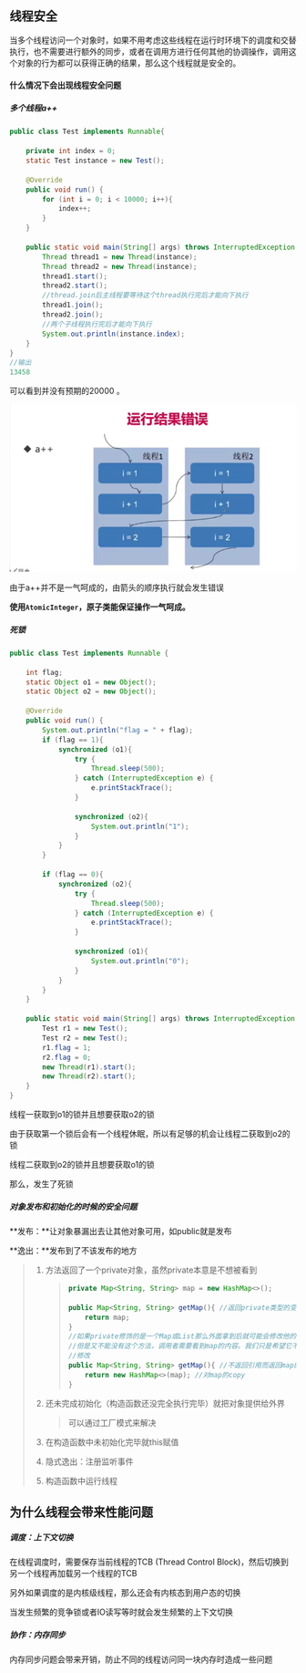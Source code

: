 ## 线程安全

当多个线程访问一个对象时，如果不用考虑这些线程在运行时环境下的调度和交替执行，也不需要进行额外的同步，或者在调用方进行任何其他的协调操作，调用这个对象的行为都可以获得正确的结果，那么这个线程就是安全的。

#### 什么情况下会出现线程安全问题

##### 多个线程a++

```java
public class Test implements Runnable{

    private int index = 0;
    static Test instance = new Test();

    @Override
    public void run() {
        for (int i = 0; i < 10000; i++){
            index++;
        }
    }

    public static void main(String[] args) throws InterruptedException {
        Thread thread1 = new Thread(instance);
        Thread thread2 = new Thread(instance);
        thread1.start();
        thread2.start();
        //thread.join后主线程要等待这个thread执行完后才能向下执行
        thread1.join();
        thread2.join();
        //两个子线程执行完后才能向下执行
        System.out.println(instance.index);
    }
}
//输出
13458
```

可以看到并没有预期的20000 。

![image-20200420144200808](图片/image-20200420144200808.png)

由于a++并不是一气呵成的，由箭头的顺序执行就会发生错误

**使用`AtomicInteger`，原子类能保证操作一气呵成。**

##### 死锁

```java
public class Test implements Runnable {

    int flag;
    static Object o1 = new Object();
    static Object o2 = new Object();

    @Override
    public void run() {
        System.out.println("flag = " + flag);
        if (flag == 1){
            synchronized (o1){
                try {
                    Thread.sleep(500);
                } catch (InterruptedException e) {
                    e.printStackTrace();
                }

                synchronized (o2){
                    System.out.println("1");
                }
            }
        }

        if (flag == 0){
            synchronized (o2){
                try {
                    Thread.sleep(500);
                } catch (InterruptedException e) {
                    e.printStackTrace();
                }

                synchronized (o1){
                    System.out.println("0");
                }
            }
        }
    }

    public static void main(String[] args) throws InterruptedException {
        Test r1 = new Test();
        Test r2 = new Test();
        r1.flag = 1;
        r2.flag = 0;
        new Thread(r1).start();
        new Thread(r2).start();
    }
}
```

线程一获取到o1的锁并且想要获取o2的锁

由于获取第一个锁后会有一个线程休眠，所以有足够的机会让线程二获取到o2的锁

线程二获取到o2的锁并且想要获取o1的锁

那么，发生了死锁

##### 对象发布和初始化的时候的安全问题

**发布：**让对象暴漏出去让其他对象可用，如public就是发布

**逸出：**发布到了不该发布的地方

> 1. 方法返回了一个private对象，虽然private本意是不想被看到
>
>    > ```java
>    > private Map<String, String> map = new HashMap<>();
>    > 
>    > public Map<String, String> getMap(){ //返回private类型的变量
>    >     return map;
>    > }
>    > //如果private修饰的是一个Map或List那么外面拿到后就可能会修改他的内容
>    > //但是又不能没有这个方法，调用者需要看到map的内容。我们只是希望它不能被修改。所以可以返回一个副本
>    > //修改
>    > public Map<String, String> getMap(){ //不返回引用而返回map的副本
>    >     return new HashMap<>(map); //对map的copy
>    > }
>    > ```
>
> 2. 还未完成初始化（构造函数还没完全执行完毕）就把对象提供给外界
>
>    > 可以通过工厂模式来解决
>
> 3. 在构造函数中未初始化完毕就this赋值
>
> 4. 隐式逸出：注册监听事件
>
> 5. 构造函数中运行线程

## 为什么线程会带来性能问题

##### 调度：上下文切换

在线程调度时，需要保存当前线程的TCB (Thread Control Block)，然后切换到另一个线程再加载另一个线程的TCB

另外如果调度的是内核级线程，那么还会有内核态到用户态的切换

当发生频繁的竞争锁或者IO读写等时就会发生频繁的上下文切换

##### 协作：内存同步

内存同步问题会带来开销，防止不同的线程访问同一块内存时造成一些问题